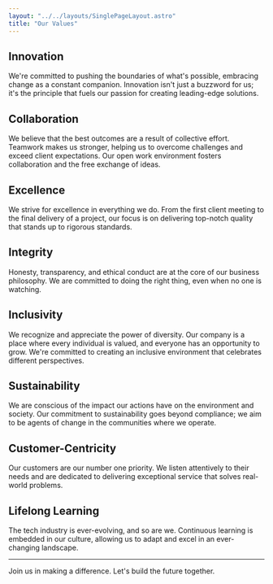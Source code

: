 ```yaml
---
layout: "../../layouts/SinglePageLayout.astro"
title: "Our Values"
---
```


## Innovation

We're committed to pushing the boundaries of what's possible, embracing change as a constant companion. Innovation isn't just a buzzword for us; it's the principle that fuels our passion for creating leading-edge solutions.

## Collaboration

We believe that the best outcomes are a result of collective effort. Teamwork makes us stronger, helping us to overcome challenges and exceed client expectations. Our open work environment fosters collaboration and the free exchange of ideas.

## Excellence

We strive for excellence in everything we do. From the first client meeting to the final delivery of a project, our focus is on delivering top-notch quality that stands up to rigorous standards.

## Integrity

Honesty, transparency, and ethical conduct are at the core of our business philosophy. We are committed to doing the right thing, even when no one is watching.

## Inclusivity

We recognize and appreciate the power of diversity. Our company is a place where every individual is valued, and everyone has an opportunity to grow. We're committed to creating an inclusive environment that celebrates different perspectives.

## Sustainability

We are conscious of the impact our actions have on the environment and society. Our commitment to sustainability goes beyond compliance; we aim to be agents of change in the communities where we operate.

## Customer-Centricity

Our customers are our number one priority. We listen attentively to their needs and are dedicated to delivering exceptional service that solves real-world problems.

## Lifelong Learning

The tech industry is ever-evolving, and so are we. Continuous learning is embedded in our culture, allowing us to adapt and excel in an ever-changing landscape.

---

Join us in making a difference. Let's build the future together.

